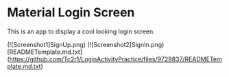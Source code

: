# Material Login Screen

This is an app to display a cool looking login screen.

(![Screenshot1]SignUp.png)
(![Screenshot2]SignIn.png)
[READMETemplate.md.txt]
(https://github.com/Tc2r1/LoginActivityPractice/files/9729837/READMETemplate.md.txt)

